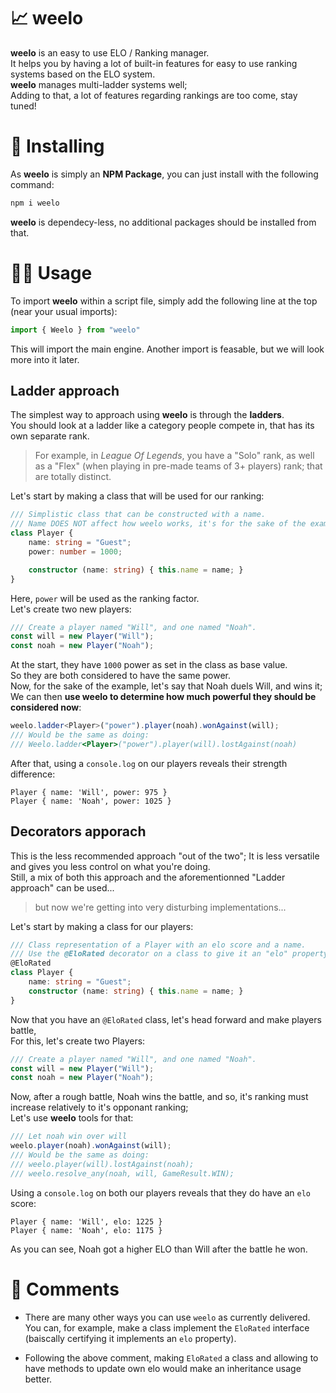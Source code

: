 # 📈 weelo

**weelo** is an easy to use ELO / Ranking manager.<br>
It helps you by having a lot of built-in features for easy to use ranking systems based on the ELO system.<br>
**weelo** manages multi-ladder systems well;<br>
Adding to that, a lot of features regarding rankings are too come, stay tuned!

# 🔨 Installing

As **weelo** is simply an **NPM Package**, you can just install with the following command:
```sh
npm i weelo
```
**weelo** is dependecy-less, no additional packages should be installed from that.

# 👨‍💻 Usage

To import **weelo** within a script file, simply add the following line at the top (near your usual imports):
```ts
import { Weelo } from "weelo"
```
This will import the main engine. Another import is feasable, but we will look more into it later.

## Ladder approach

The simplest way to approach using **weelo** is through the **ladders**.<br>
You should look at a ladder like a category people compete in, that has its own separate rank.<br>

> For example, in *League Of Legends*, you have a "Solo" rank, as well as a "Flex" (when playing in pre-made teams of 3+ players) rank; that are totally distinct.

Let's start by making a class that will be used for our ranking:
```ts
/// Simplistic class that can be constructed with a name.
/// Name DOES NOT affect how weelo works, it's for the sake of the example only.
class Player {
    name: string = "Guest";
    power: number = 1000;

    constructor (name: string) { this.name = name; }
}
```
Here, `power` will be used as the ranking factor.<br>
Let's create two new players:
```ts
/// Create a player named "Will", and one named "Noah".
const will = new Player("Will");
const noah = new Player("Noah");
```
At the start, they have `1000` power as set in the class as base value.<br>
So they are both considered to have the same power.<br>
Now, for the sake of the example, let's say that Noah duels Will, and wins it;<br>
We can then **use weelo to determine how much powerful they should be considered now**:
```ts
weelo.ladder<Player>("power").player(noah).wonAgainst(will);
/// Would be the same as doing:
/// Weelo.ladder<Player>("power").player(will).lostAgainst(noah)
```
After that, using a `console.log` on our players reveals their strength difference:
```
Player { name: 'Will', power: 975 }
Player { name: 'Noah', power: 1025 }
```

## Decorators apporach

This is the less recommended approach "out of the two"; It is less versatile and gives you less control on what you're doing.<br>
Still, a mix of both this approach and the aforementionned "Ladder approach" can be used...
> but now we're getting into very disturbing implementations...

Let's start by making a class for our players:
```ts
/// Class representation of a Player with an elo score and a name.
/// Use the @EloRated decorator on a class to give it an "elo" property.
@EloRated
class Player {
    name: string = "Guest";
    constructor (name: string) { this.name = name; }
}
```
Now that you have an `@EloRated` class, let's head forward and make players battle,<br>
For this, let's create two Players:
```ts
/// Create a player named "Will", and one named "Noah".
const will = new Player("Will");
const noah = new Player("Noah");
```
Now, after a rough battle, Noah wins the battle, and so, it's ranking must increase relatively to it's opponant ranking;<br>
Let's use **weelo** tools for that:
```ts
/// Let noah win over will
weelo.player(noah).wonAgainst(will);
/// Would be the same as doing:
/// weelo.player(will).lostAgainst(noah);
/// weelo.resolve_any(noah, will, GameResult.WIN);
```
Using a `console.log` on both our players reveals that they do have an `elo` score:
```
Player { name: 'Will', elo: 1225 }
Player { name: 'Noah', elo: 1175 }
```
As you can see, Noah got a higher ELO than Will after the battle he won.

# 💬 Comments

- There are many other ways you can use `weelo` as currently delivered. You can, for example, make a class implement the `EloRated` interface (baiscally certifying it implements an `elo` property).

- Following the above comment, making `EloRated` a class and allowing to have methods to update own elo would make an inheritance usage better.
